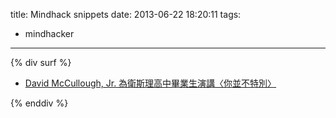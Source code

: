 title: Mindhack snippets
date: 2013-06-22 18:20:11
tags:
- mindhacker
---

{% div surf %}

-   [David McCullough, Jr. 為衛斯理高中畢業生演講〈你並不特別〉](http://goo.gl/03uEC)

{% enddiv %}
